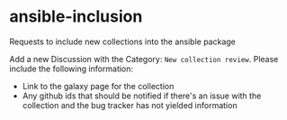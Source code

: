 # ansible-inclusion
Requests to include new collections into the ansible package


Add a new Discussion with the Category: `New collection review`.  Please include the following information:

* Link to the galaxy page for the collection
* Any github ids that should be notified if there's an issue with the collection and the bug tracker has not yielded information
